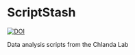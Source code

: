 # ScriptStash

[![DOI](https://zenodo.org/badge/713412300.svg)](https://zenodo.org/doi/10.5281/zenodo.10066866)

Data analysis scripts from the Chlanda Lab
